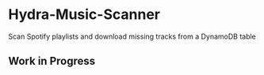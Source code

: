 # Hydra-Music-Scanner
Scan Spotify playlists and download missing tracks from a DynamoDB table

## Work in Progress
